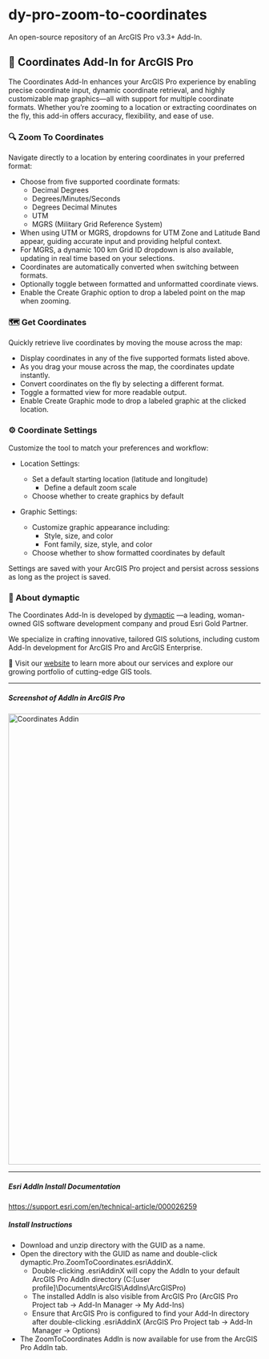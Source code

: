 # dy-pro-zoom-to-coordinates
An open-source repository of an ArcGIS Pro v3.3+ Add-In.

## 📍 Coordinates Add-In for ArcGIS Pro
The Coordinates Add-In enhances your ArcGIS Pro experience by enabling precise coordinate input, dynamic coordinate retrieval, and highly customizable map graphics—all with support for multiple coordinate formats. Whether you’re zooming to a location or extracting coordinates on the fly, this add-in offers accuracy, flexibility, and ease of use.

### 🔍 Zoom To Coordinates
Navigate directly to a location by entering coordinates in your preferred format:

- Choose from five supported coordinate formats:
	- Decimal Degrees
	- Degrees/Minutes/Seconds
	- Degrees Decimal Minutes
	- UTM
	- MGRS (Military Grid Reference System)
- When using UTM or MGRS, dropdowns for UTM Zone and Latitude Band appear, guiding accurate input and providing helpful context.
- For MGRS, a dynamic 100 km Grid ID dropdown is also available, updating in real time based on your selections.
- Coordinates are automatically converted when switching between formats.
- Optionally toggle between formatted and unformatted coordinate views.
- Enable the Create Graphic option to drop a labeled point on the map when zooming.

### 🗺️ Get Coordinates
Quickly retrieve live coordinates by moving the mouse across the map:
- Display coordinates in any of the five supported formats listed above.
- As you drag your mouse across the map, the coordinates update instantly.
- Convert coordinates on the fly by selecting a different format.
- Toggle a formatted view for more readable output.
- Enable Create Graphic mode to drop a labeled graphic at the clicked location.

### ⚙️ Coordinate Settings
Customize the tool to match your preferences and workflow:

- Location Settings:
	- Set a default starting location (latitude and longitude)
    	- Define a default zoom scale
	- Choose whether to create graphics by default

- Graphic Settings:
	- Customize graphic appearance including:
		- Style, size, and color
		- Font family, size, style, and color
	- Choose whether to show formatted coordinates by default

Settings are saved with your ArcGIS Pro project and persist across sessions as long as the project is saved.

### 🏢 About dymaptic
The Coordinates Add-In is developed by [dymaptic](https://dymaptic.com) —a leading, woman-owned GIS software development company and proud Esri Gold Partner.

We specialize in crafting innovative, tailored GIS solutions, including custom Add-In development for ArcGIS Pro and ArcGIS Enterprise.

🔗 Visit our [website](https://dymaptic.com) to learn more about our services and explore our growing portfolio of cutting-edge GIS tools.


---


##### Screenshot of AddIn in ArcGIS Pro
<img width="899" alt="Coordinates Addin" src="https://github.com/user-attachments/assets/b6f806b4-4449-4fe5-8ba8-b75bffdc98b4" />

---

##### Esri AddIn Install Documentation
https://support.esri.com/en/technical-article/000026259

##### Install Instructions
- Download and unzip directory with the GUID as a name.
- Open the directory with the GUID as name and double-click dymaptic.Pro.ZoomToCoordinates.esriAddinX.
	- Double-clicking .esriAddinX will copy the AddIn to your default ArcGIS Pro AddIn directory (C:\[user profile]\Documents\ArcGIS\AddIns\ArcGISPro)
	- The installed AddIn is also visible from ArcGIS Pro (ArcGIS Pro Project tab -> Add-In Manager -> My Add-Ins)
	- Ensure that ArcGIS Pro is configured to find your Add-In directory after double-clicking .esriAddinX (ArcGIS Pro Project tab -> Add-In Manager -> Options)
- The ZoomToCoordinates AddIn is now available for use from the ArcGIS Pro AddIn tab.
